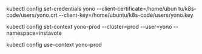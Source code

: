 kubectl config set-credentials yono --client-certificate=/home/ubun tu/k8s-code/users/yono.crt --client-key=/home/ubuntu/k8s-code/users/yono.key

kubectl config set-context yono-prod --cluster=prod  --user=yono --namespace=instavote

kubectl config use-context yono-prod
